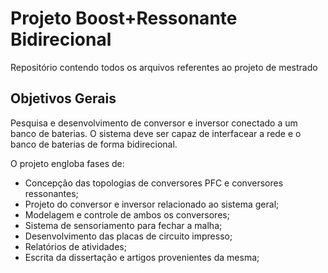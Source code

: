 # Projeto Boost+Ressonante Bidirecional

Repositório contendo todos os arquivos referentes ao projeto de mestrado

## Objetivos Gerais

Pesquisa e desenvolvimento de conversor e inversor conectado a um banco de baterias. O sistema deve ser capaz de interfacear a rede e o banco de baterias de forma bidirecional.

O projeto engloba fases de:

- Concepção das topologias de conversores PFC e conversores ressonantes;
- Projeto do conversor e inversor relacionado ao sistema geral;
- Modelagem e controle de ambos os conversores;
- Sistema de sensoriamento para fechar a malha;
- Desenvolvimento das placas de circuito impresso;
- Relatórios de atividades;
- Escrita da dissertação e artigos provenientes da mesma;
